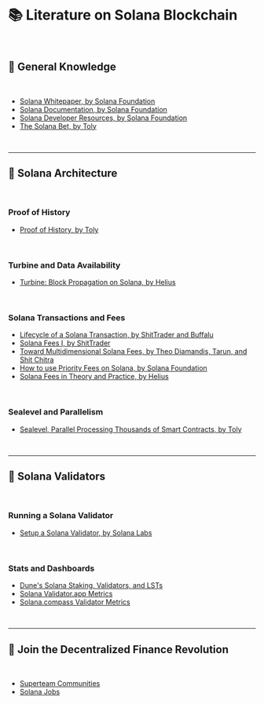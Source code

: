 # 📚 Literature on Solana Blockchain

<br>

## 📙 General Knowledge

<br>

* [Solana Whitepaper, by Solana Foundation](https://github.com/solana-labs/whitepaper)
* [Solana Documentation, by Solana Foundation](https://solana.com/docs)
* [Solana Developer Resources, by Solana Foundation](https://solana.com/developers)
* [The Solana Bet, by Toly](https://www.youtube.com/watch?v=dnKc5IvD88Q)

<br>

---

## 📘 Solana Architecture

<br>

### Proof of History

* [Proof of History, by Toly](https://medium.com/solana-labs/proof-of-history-a-clock-for-blockchain-cf47a61a9274)

<br>

### Turbine and Data Availability

* [Turbine: Block Propagation on Solana, by Helius](https://www.helius.dev/blog/turbine-block-propagation-on-solana)

<br>

### Solana Transactions and Fees

* [Lifecycle of a Solana Transaction, by ShitTrader and Buffalu](https://www.umbraresearch.xyz/writings/lifecycle-of-a-solana-transaction)
* [Solana Fees I, by ShitTrader](https://www.umbraresearch.xyz/writings/solana-fees-part-1)
* [Toward Multidimensional Solana Fees, by Theo Diamandis, Tarun, and Shit Chitra](https://www.umbraresearch.xyz/writings/toward-multidimensional-solana-fees)
* [How to use Priority Fees on Solana, by Solana Foundation](https://solana.com/developers/guides/advanced/how-to-use-priority-fees)
* [Solana Fees in Theory and Practice, by Helius](https://www.helius.dev/blog/solana-fees-in-theory-and-practice)

<br>

### Sealevel and Parallelism

* [Sealevel, Parallel Processing Thousands of Smart Contracts, by Toly](https://medium.com/solana-labs/sealevel-parallel-processing-thousands-of-smart-contracts-d814b378192)


<br>

----

## 📗 Solana Validators

<br>

### Running a Solana Validator

* [Setup a Solana Validator, by Solana Labs](https://docs.solanalabs.com/operations/setup-a-validator)


<br>

### Stats and Dashboards


* [Dune's Solana Staking, Validators, and LSTs](https://dune.com/ilemi/solana-staking)
* [Solana Validator.app Metrics](https://www.validators.app/)
* [Solana.compass Validator Metrics](https://solanacompass.com/)

<br>

---

## 📕 Join the Decentralized Finance Revolution

<br>


* [Superteam Communities](https://superteam.fun/)
* [Solana Jobs](https://jobs.solana.com/jobs)


